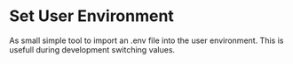 # Set User Environment
As small simple tool to import an .env file into the user environment. This is usefull during development switching values.
